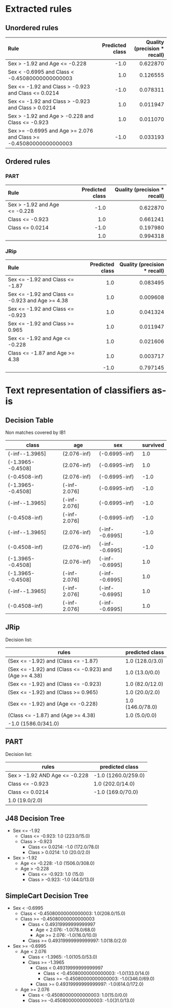 # Extracted rules

## Unordered rules

| Rule | Predicted class | Quality (precision * recall) |
|:----|----:|----:|
| Sex > -1.92 and Age <= -0.228 | -1.0 | 0.622870 |
| Sex < -0.6995 and Class < -0.45080000000000003 | 1.0 | 0.126555 |
| Sex <= -1.92 and Class > -0.923 and Class <= 0.0214 | -1.0 | 0.078311 |
| Sex <= -1.92 and Class > -0.923 and Class > 0.0214 | 1.0 | 0.011947 |
| Sex > -1.92 and Age > -0.228 and Class <= -0.923 | 1.0 | 0.011070 |
| Sex >= -0.6995 and Age >= 2.076 and Class >= -0.45080000000000003 | -1.0 | 0.033193 |

## Ordered rules

### PART

| Rule | Predicted class | Quality (precision * recall) |
|:----|----:|----:|
| Sex > -1.92 and Age <= -0.228 | -1.0 | 0.622870 |
| Class <= -0.923 | 1.0 | 0.661241 |
| Class <= 0.0214 | -1.0 | 0.197980 |
|  | 1.0 | 0.994318 |


### JRip

| Rule | Predicted class | Quality (precision * recall) |
|:----|----:|----:|
| Sex <= -1.92 and Class <= -1.87 | 1.0 | 0.083495 |
| Sex <= -1.92 and Class <= -0.923 and Age >= 4.38 | 1.0 | 0.009608 |
| Sex <= -1.92 and Class <= -0.923 | 1.0 | 0.041324 |
| Sex <= -1.92 and Class >= 0.965 | 1.0 | 0.011947 |
| Sex <= -1.92 and Age <= -0.228 | 1.0 | 0.021606 |
| Class <= -1.87 and Age >= 4.38 | 1.0 | 0.003717 |
|  | -1.0 | 0.797145 |


# Text representation of classifiers as-is

## Decision Table

Non matches covered by IB1

class|age|sex|survived
---|---|---|---
(-inf--1.3965]|(2.076-inf)|(-0.6995-inf)|1.0
(-1.3965--0.4508]|(2.076-inf)|(-0.6995-inf)|1.0
(-0.4508-inf)|(2.076-inf)|(-0.6995-inf)|-1.0
(-1.3965--0.4508]|(-inf-2.076]|(-0.6995-inf)|-1.0
(-inf--1.3965]|(-inf-2.076]|(-0.6995-inf)|-1.0
(-0.4508-inf)|(-inf-2.076]|(-0.6995-inf)|-1.0
(-inf--1.3965]|(2.076-inf)|(-inf--0.6995]|-1.0
(-0.4508-inf)|(2.076-inf)|(-inf--0.6995]|-1.0
(-1.3965--0.4508]|(2.076-inf)|(-inf--0.6995]|1.0
(-1.3965--0.4508]|(-inf-2.076]|(-inf--0.6995]|1.0
(-inf--1.3965]|(-inf-2.076]|(-inf--0.6995]|1.0
(-0.4508-inf)|(-inf-2.076]|(-inf--0.6995]|1.0

## JRip

Decision list:

rules | predicted class
---|---
(Sex <= -1.92) and (Class <= -1.87)|1.0 (128.0/3.0)
(Sex <= -1.92) and (Class <= -0.923) and (Age >= 4.38)|1.0 (13.0/0.0)
(Sex <= -1.92) and (Class <= -0.923)|1.0 (82.0/12.0)
(Sex <= -1.92) and (Class >= 0.965)|1.0 (20.0/2.0)
(Sex <= -1.92) and (Age <= -0.228)|1.0 (146.0/78.0)
(Class <= -1.87) and (Age >= 4.38)|1.0 (5.0/0.0)
|-1.0 (1586.0/341.0)


## PART

Decision list:

rules | predicted class
---|---
Sex > -1.92 AND Age <= -0.228|-1.0 (1260.0/259.0)
Class <= -0.923|1.0 (202.0/14.0)
Class <= 0.0214|-1.0 (169.0/70.0)
|1.0 (19.0/2.0)


## J48 Decision Tree

* Sex <= -1.92
	* Class <= -0.923: 1.0 (223.0/15.0)
	* Class > -0.923
		* Class <= 0.0214: -1.0 (172.0/78.0)
		* Class > 0.0214: 1.0 (20.0/2.0)
* Sex > -1.92
	* Age <= -0.228: -1.0 (1506.0/308.0)
	* Age > -0.228
		* Class <= -0.923: 1.0 (15.0)
		* Class > -0.923: -1.0 (44.0/13.0)


## SimpleCart Decision Tree

* Sex < -0.6995
	* Class < -0.45080000000000003: 1.0(208.0/15.0)
	* Class >= -0.45080000000000003
		* Class < 0.49319999999999997
			* Age < 2.076: -1.0(78.0/68.0)
			* Age >= 2.076: -1.0(16.0/10.0)
		* Class >= 0.49319999999999997: 1.0(18.0/2.0)
* Sex >= -0.6995
	* Age < 2.076
		* Class < -1.3965: -1.0(105.0/53.0)
		* Class >= -1.3965
			* Class < 0.49319999999999997
				* Class < -0.45080000000000003: -1.0(133.0/14.0)
				* Class >= -0.45080000000000003: -1.0(346.0/69.0)
			* Class >= 0.49319999999999997: -1.0(614.0/172.0)
	* Age >= 2.076
		* Class < -0.45080000000000003: 1.0(15.0/0.0)
		* Class >= -0.45080000000000003: -1.0(31.0/13.0)


